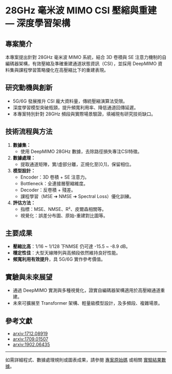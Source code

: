 # 28GHz 毫米波 MIMO CSI 壓縮與重建 — 深度學習架構

## 專案簡介
本專案提出針對 28GHz 毫米波 MIMO 系統，結合 3D 卷積與 SE 注意力機制的自編碼器架構，有效壓縮及準確重建通道狀態資訊（CSI），並採用 DeepMIMO 資料集與課程學習策略優化在高壓縮比下的重建表現。

## 研究動機與創新
- 5G/6G 發展推升 CSI 龐大資料量，傳統壓縮演算法受限。
- 深度學習模型突破瓶頸，提升頻寬利用率、降低通道回傳延遲。
- 本專案特別針對 28GHz 頻段與實際場景驗證，填補現有研究技術缺口。

## 技術流程與方法
1. **數據集：**  
   - 使用 DeepMIMO 28GHz 數據，去除路徑損失專注CSI特徵。
2. **數據處理：**  
   - 提取通道矩陣，實/虛部分離，正規化至[0,1]，保留相位。
3. **模型設計：**
   - Encoder：3D 卷積 + SE 注意力。
   - Bottleneck：全連接層壓縮維度。
   - Decoder：反卷積 + 殘差。
   - 課程學習（MSE ➔ NMSE ➔ Spectral Loss）優化訓練。
4. **評估方法：**  
   - 指標：MSE、NMSE、R²、皮爾森相關等。
   - 視覺化：誤差分布圖、原始-重建對比圖等。

## 主要成果
- **壓縮比高**：1/16 ~ 1/128 下NMSE 仍可達 -15.5 ~ -8.9 dB。
- **穩定性佳**：大型天線陣列與高頻段依然維持良好性能。
- **頻寬利用有效提升**，具 5G/6G 實作參考價值。

## 實驗與未來展望
- 通過 DeepMIMO 實測與多種視覺化，證實自編碼器架構適用於高壓縮通道重建。
- 未來可擴展至 Transformer 架構、輕量級模型設計，及多頻段、複雜場景。

## 參考文獻
- [arxiv:1712.08919](https://arxiv.org/abs/1712.08919)
- [arxiv:1709.01507](https://arxiv.org/abs/1709.01507)
- [arxiv:1902.06435](https://arxiv.org/abs/1902.06435)
---

如需詳細程式、數據處理規則或圖表成果，請參閱 [專案原始碼](./) 或相關 [實驗結果數據](./專題結果.xlsx)。
